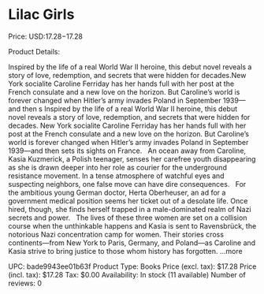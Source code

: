 # Lilac Girls

Price: USD:$17.28-$17.28

Product Details:

Inspired by the life of a real World War II heroine, this debut novel reveals a story of love, redemption, and secrets that were hidden for decades.New York socialite Caroline Ferriday has her hands full with her post at the French consulate and a new love on the horizon. But Caroline’s world is forever changed when Hitler’s army invades Poland in September 1939—and then s Inspired by the life of a real World War II heroine, this debut novel reveals a story of love, redemption, and secrets that were hidden for decades. New York socialite Caroline Ferriday has her hands full with her post at the French consulate and a new love on the horizon. But Caroline’s world is forever changed when Hitler’s army invades Poland in September 1939—and then sets its sights on France.   An ocean away from Caroline, Kasia Kuzmerick, a Polish teenager, senses her carefree youth disappearing as she is drawn deeper into her role as courier for the underground resistance movement. In a tense atmosphere of watchful eyes and suspecting neighbors, one false move can have dire consequences.   For the ambitious young German doctor, Herta Oberheuser, an ad for a government medical position seems her ticket out of a desolate life. Once hired, though, she finds herself trapped in a male-dominated realm of Nazi secrets and power.   The lives of these three women are set on a collision course when the unthinkable happens and Kasia is sent to Ravensbrück, the notorious Nazi concentration camp for women. Their stories cross continents—from New York to Paris, Germany, and Poland—as Caroline and Kasia strive to bring justice to those whom history has forgotten. ...more

UPC: bade9943ee01b63f
Product Type: Books
Price (excl. tax): $17.28
Price (incl. tax): $17.28
Tax: $0.00
Availability: In stock (11 available)
Number of reviews: 0